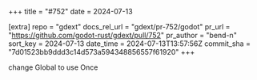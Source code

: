 +++
title = "#752"
date = 2024-07-13

[extra]
repo = "gdext"
docs_rel_url = "gdext/pr-752/godot"
pr_url = "https://github.com/godot-rust/gdext/pull/752"
pr_author = "bend-n"
sort_key = 2024-07-13
date_time = 2024-07-13T13:57:56Z
commit_sha = "7d01523bb9ddd3c14d573a594348856557f61920"
+++

change Global to use Once
